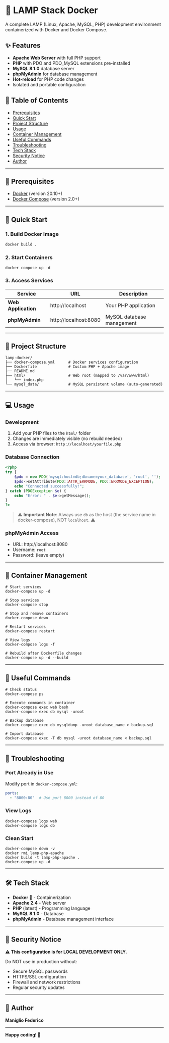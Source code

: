 # 🐳 LAMP Stack Docker

A complete LAMP (Linux, Apache, MySQL, PHP) development environment containerized with Docker and Docker Compose.

## ✨ Features

- **Apache Web Server** with full PHP support
- **PHP** with PDO and PDO_MySQL extensions pre-installed
- **MySQL 8.1.0** database server
- **phpMyAdmin** for database management
- **Hot-reload** for PHP code changes
- Isolated and portable configuration

## 📑 Table of Contents

- [Prerequisites](#-prerequisites)
- [Quick Start](#-quick-start)
- [Project Structure](#-project-structure)
- [Usage](#-usage)
- [Container Management](#-container-management)
- [Useful Commands](#-useful-commands)
- [Troubleshooting](#-troubleshooting)
- [Tech Stack](#-tech-stack)
- [Security Notice](#-security-notice)
- [Author](#-author)

___
## 🔧 Prerequisites

- [Docker](https://docs.docker.com/get-docker/) (version 20.10+)
- [Docker Compose](https://docs.docker.com/compose/install/) (version 2.0+)
___
## 🚀 Quick Start

### 1. Build Docker Image

```bash
docker build .
```


### 2. Start Containers

```shell script
docker compose up -d
```


### 3. Access Services

| Service | URL | Description |
|---------|-----|-------------|
| **Web Application** | http://localhost | Your PHP application |
| **phpMyAdmin** | http://localhost:8080 | MySQL database management |
___
## 📁 Project Structure

```
lamp-docker/
├── docker-compose.yml      # Docker services configuration
├── Dockerfile              # Custom PHP + Apache image
├── README.md              
├── html/                   # Web root (mapped to /var/www/html)
│   └── index.php          
└── mysql_data/             # MySQL persistent volume (auto-generated)
```

___
## 💻 Usage

### Development

1. Add your PHP files to the `html/` folder
2. Changes are immediately visible (no rebuild needed)
3. Access via browser: `http://localhost/yourfile.php`

### Database Connection

```php
<?php
try {
    $pdo = new PDO('mysql:host=db;dbname=your_database', 'root', '');
    $pdo->setAttribute(PDO::ATTR_ERRMODE, PDO::ERRMODE_EXCEPTION);
    echo "Connected successfully!";
} catch (PDOException $e) {
    echo "Error: " . $e->getMessage();
}
?>
```

> ⚠️ **Important Note**: Always use `db` as the host (the service name in docker-compose), NOT `localhost`. ⚠️
### phpMyAdmin Access

- URL: http://localhost:8080
- Username: `root`
- Password: (leave empty)
___
## 🔄 Container Management

```shell script
# Start services
docker-compose up -d

# Stop services
docker-compose stop

# Stop and remove containers
docker-compose down

# Restart services
docker-compose restart

# View logs
docker-compose logs -f

# Rebuild after Dockerfile changes
docker-compose up -d --build
```

___
## 📝 Useful Commands

```shell script
# Check status
docker-compose ps

# Execute commands in container
docker-compose exec web bash
docker-compose exec db mysql -uroot

# Backup database
docker-compose exec db mysqldump -uroot database_name > backup.sql

# Import database
docker-compose exec -T db mysql -uroot database_name < backup.sql
```
___

## 🐛 Troubleshooting

### Port Already in Use

Modify port in `docker-compose.yml`:
```yaml
ports:
  - "8000:80"  # Use port 8000 instead of 80
```


### View Logs

```shell script
docker-compose logs web
docker-compose logs db
```


### Clean Start

```shell script
docker-compose down -v
docker rmi lamp-php-apache
docker build -t lamp-php-apache .
docker-compose up -d
```

___
## 🛠️ Tech Stack

- **Docker** 🐳 - Containerization
- **Apache 2.4** - Web server
- **PHP** (latest) - Programming language
- **MySQL 8.1.0** - Database
- **phpMyAdmin** - Database management interface
___
## 🔐 Security Notice

⚠️ **This configuration is for LOCAL DEVELOPMENT ONLY.**

Do NOT use in production without:
- Secure MySQL passwords
- HTTPS/SSL configuration
- Firewall and network restrictions
- Regular security updates
___
## 👤 Author

**Maniglio Federico**

---

**Happy coding! 🚀**
